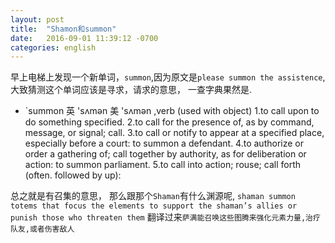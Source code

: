 ```yaml
---
layout: post
title:  "Shamon和summon"
date:   2016-09-01 11:39:12 -0700
categories: english
---
```


早上电梯上发现一个新单词，`summon`,因为原文是`please summon the assistence`,大致猜测这个单词应该是寻求，请求的意思，
一查字典果然是.

* `summon 英 'sʌmən  美 'sʌmən ,verb (used with object)
1.to call upon to do something specified.
2.to call for the presence of, as by command, message, or signal; call.
3.to call or notify to appear at a specified place, especially before a court:
to summon a defendant.
4.to authorize or order a gathering of; call together by authority, as for deliberation or action:
to summon parliament.
5.to call into action; rouse; call forth (often. followed by up):

总之就是有召集的意思， 那么跟那个`Shaman`有什么渊源呢,
`shaman summon totems that focus the elements to support the shaman’s allies or punish those who threaten them`
翻译过来`萨满能召唤这些图腾来强化元素力量,治疗队友,或者伤害敌人`



[jekyll-docs]: http://jekyllrb.com/docs/home
[jekyll-gh]:   https://github.com/jekyll/jekyll
[jekyll-talk]: https://talk.jekyllrb.com/
